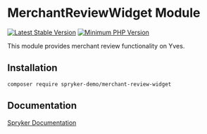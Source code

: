 # MerchantReviewWidget Module
[![Latest Stable Version](https://poser.pugx.org/spryker-demo/merchant-review-widget/v/stable.svg)](https://packagist.org/packages/spryker-demo/merchant-review-widget)
[![Minimum PHP Version](https://img.shields.io/badge/php-%3E%3D%207.4-8892BF.svg)](https://php.net/)

This module provides merchant review functionality on Yves.

## Installation

```
composer require spryker-demo/merchant-review-widget
```

## Documentation

[Spryker Documentation](https://academy.spryker.com/developing_with_spryker/module_guide/modules.html)
